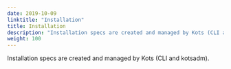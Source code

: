 ```yaml
---
date: 2019-10-09
linktitle: "Installation"
title: Installation
description: "Installation specs are created and managed by Kots (CLI and kotsadm)."
weight: 100
---
```


Installation specs are created and managed by Kots (CLI and kotsadm).
